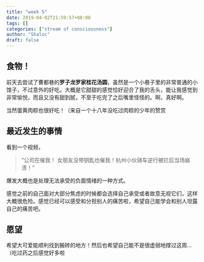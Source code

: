 ```yaml
---
title: "week 5"
date: 2019-04-02T21:59:57+08:00
tags: []
categories: ["stream of consciousness"]
author: "Shaloc"
draft: false
---
```


## 食物！ 

前天去尝试了曹都巷的**罗子龙罗家桂花汤圆**，虽然是一个小巷子里的非常普通的小馆子，不过意外的好吃。大概是它甜甜的感觉恰好迎合了我的舌头，能让我感觉到非常愉悦，而且又没有甜到腻，不至于吃完了之后嘴里怪怪的。啊，真好啊。

<!--more-->

当然蛋黄肉粽也很好吃！（来自一个十八年没吃过肉粽的少年的赞赏

## 最近发生的事情

看到一个视频，

> “公司在催我！ 女朋友没带钥匙也催我！杭州小伙骑车逆行被拦后当场崩溃！”

爆发大概也是处理无法承受的负面情绪的一种方式。

感觉之前的自己面对大部分焦虑的时候都会选择自己承受或者故意无视它们，这样大概很危险。感觉已经可以感受和分担别人的痛苦啦，希望自己能学会和别人坦露自己的痛苦吧。

## 愿望

希望大可爱能顺利找到搬砖的地方！然后也希望自己能不是很虚弱地撑过这周...（吃过药之后感觉好多啦

